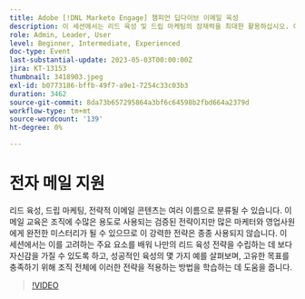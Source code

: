 ```yaml
---
title: Adobe [!DNL Marketo Engage] 챔피언 딥다이브 이메일 육성
description: 이 세션에서는 리드 육성 및 드립 마케팅의 잠재력을 최대한 활용하십시오. 여기에서는 효과적인 전략을 수립하기 위한 주요 요인을 배우고, 성공적인 사례를 살펴보고, 조직 전체에 이러한 기술을 적용하여 고유한 목표를 달성하는 방법을 살펴볼 수 있습니다.
role: Admin, Leader, User
level: Beginner, Intermediate, Experienced
doc-type: Event
last-substantial-update: 2023-05-03T00:00:00Z
jira: KT-13153
thumbnail: 3418903.jpeg
exl-id: b0773186-bffb-49f7-a9e1-7254c33c03b3
duration: 3462
source-git-commit: 8da73b657295864a3bf6c64598b2fbd664a2379d
workflow-type: tm+mt
source-wordcount: '139'
ht-degree: 0%

---
```


# 전자 메일 지원

리드 육성, 드립 마케팅, 전략적 이메일 콘텐츠는 여러 이름으로 분류될 수 있습니다. 이메일 교육은 조직에 수많은 용도로 사용되는 검증된 전략이지만 많은 마케터와 영업사원에게 완전한 미스터리가 될 수 있으므로 이 강력한 전략은 종종 사용되지 않습니다. 이 세션에서는 이를 고려하는 주요 요소를 배워 나만의 리드 육성 전략을 수립하는 데 보다 자신감을 가질 수 있도록 하고, 성공적인 육성의 몇 가지 예를 살펴보며, 고유한 목표를 충족하기 위해 조직 전체에 이러한 전략을 적용하는 방법을 학습하는 데 도움을 줍니다.

>[!VIDEO](https://video.tv.adobe.com/v/3418903/?learn=on)
